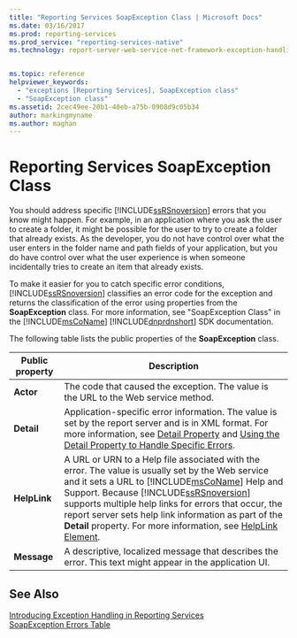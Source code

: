 ```yaml
---
title: "Reporting Services SoapException Class | Microsoft Docs"
ms.date: 03/16/2017
ms.prod: reporting-services
ms.prod_service: "reporting-services-native"
ms.technology: report-server-web-service-net-framework-exception-handling


ms.topic: reference
helpviewer_keywords: 
  - "exceptions [Reporting Services], SoapException class"
  - "SoapException class"
ms.assetid: 2cec49ee-20b1-40eb-a75b-0908d9c05b34
author: markingmyname
ms.author: maghan
---
```

# Reporting Services SoapException Class
  You should address specific [!INCLUDE[ssRSnoversion](../../../includes/ssrsnoversion-md.md)] errors that you know might happen. For example, in an application where you ask the user to create a folder, it might be possible for the user to try to create a folder that already exists. As the developer, you do not have control over what the user enters in the folder name and path fields of your application, but you do have control over what the user experience is when someone incidentally tries to create an item that already exists.  
  
 To make it easier for you to catch specific error conditions, [!INCLUDE[ssRSnoversion](../../../includes/ssrsnoversion-md.md)] classifies an error code for the exception and returns the classification of the error using properties from the **SoapException** class. For more information, see "SoapException Class" in the [!INCLUDE[msCoName](../../../includes/msconame-md.md)] [!INCLUDE[dnprdnshort](../../../includes/dnprdnshort-md.md)] SDK documentation.  
  
 The following table lists the public properties of the **SoapException** class.  
  
|Public property|Description|  
|---------------------|-----------------|  
|**Actor**|The code that caused the exception. The value is the URL to the Web service method.|  
|**Detail**|Application-specific error information. The value is set by the report server and is in XML format. For more information, see [Detail Property](../../../reporting-services/report-server-web-service-net-framework-exception-handling/soapexception-class/detail-property.md) and [Using the Detail Property to Handle Specific Errors](../../../reporting-services/report-server-web-service-net-framework-exception-handling/best-practices/using-the-detail-property-to-handle-specific-errors.md).|  
|**HelpLink**|A URL or URN to a Help file associated with the error. The value is usually set by the Web service and it sets a URL to [!INCLUDE[msCoName](../../../includes/msconame-md.md)] Help and Support. Because [!INCLUDE[ssRSnoversion](../../../includes/ssrsnoversion-md.md)] supports multiple help links for errors that occur, the report server sets help link information as part of the **Detail** property. For more information, see [HelpLink Element](../../../reporting-services/report-server-web-service-net-framework-exception-handling/soapexception-class/helplink-element.md).|  
|**Message**|A descriptive, localized message that describes the error. This text might appear in the application UI.|  
  
## See Also  
 [Introducing Exception Handling in Reporting Services](../../../reporting-services/report-server-web-service-net-framework-exception-handling/introducing-exception-handling-in-reporting-services.md)   
 [SoapException Errors Table](../../../reporting-services/report-server-web-service-net-framework-exception-handling/soapexception-class/soapexception-errors-table.md)  
  
  
